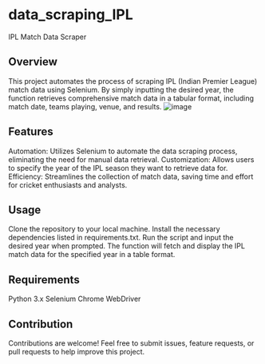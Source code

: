 # data_scraping_IPL
IPL Match Data Scraper
## Overview
This project automates the process of scraping IPL (Indian Premier League) match data using Selenium. By simply inputting the desired year, the function retrieves comprehensive match data in a tabular format, including match date, teams playing, venue, and results.
![image](https://github.com/kteshubham256/data_scraping_IPL/assets/148578267/542a13a1-2ff4-4acc-b115-5fd3ddcaf25f)

## Features
Automation: Utilizes Selenium to automate the data scraping process, eliminating the need for manual data retrieval.
Customization: Allows users to specify the year of the IPL season they want to retrieve data for.
Efficiency: Streamlines the collection of match data, saving time and effort for cricket enthusiasts and analysts.
## Usage
Clone the repository to your local machine.
Install the necessary dependencies listed in requirements.txt.
Run the script and input the desired year when prompted.
The function will fetch and display the IPL match data for the specified year in a table format.
## Requirements
Python 3.x
Selenium
Chrome WebDriver
## Contribution
Contributions are welcome! Feel free to submit issues, feature requests, or pull requests to help improve this project.

